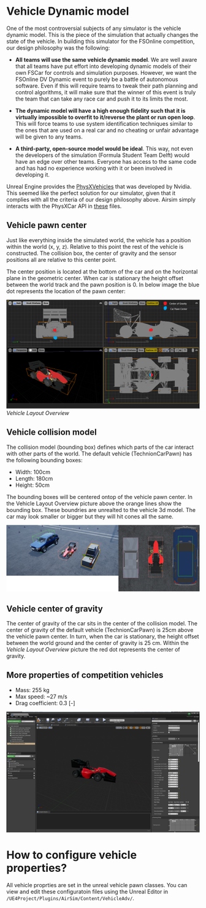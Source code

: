 # Vehicle Dynamic model

One of the most controversial subjects of any simulator is the vehicle dynamic model. This is the piece of the simulation that actually changes the state of the vehicle. 
In building this simulator for the FSOnline competition, our design philosophy was the following:

* **All teams will use the same vehicle dynamic model**. We are well aware that all teams have put effort into developing dynamic models of their own FSCar for controls and simulation purposes. However, we want the FSOnline DV Dynamic event to purely be a battle of autonomous software. Even if this will require teams to tweak their path planning and control algorithms, it will make sure that the winner of this event is truly the team that can take any race car and push it to its limits the most.

* **The dynamic model will have a high enough fidelity such that it is virtually impossible to overfit to it/reverse the plant or run open loop**. This will force teams to use system identification techniques similar to the ones that are used on a real car and no cheating or unfair advantage will be given to any teams.

* **A third-party, open-source model would be ideal**. This way, not even the developers of the simulation (Formula Student Team Delft) would have an edge over other teams. Everyone has access to the same code and has had no experience working with it or been involved in developing it.


Unreal Engine provides the [PhysXVehicles](https://docs.nvidia.com/gameworks/content/gameworkslibrary/physx/guide/Manual/Vehicles.html) that was developed by Nvidia. 
This seemed like the perfect solution for our simulator, given that it complies with all the criteria of our design philosophy above. 
Airsim simply interacts with the PhysXCar API in [these](https://github.com/FS-Online/Formula-Student-Driverless-Simulator/tree/master/UE4Project/Plugins/AirSim/Source/Vehicles/Car) files.

## Vehicle pawn center

Just like everything inside the simulated world, the vehicle has a position within the world (x, y, z).
Relative to this point the rest of the vehicle is constructed.
The collision box, the center of gravity and the sensor positions all are relative to this center point.

The center position is located at the bottom of the car and on the horizontal plane in the geometric center.
When car is stationary the height offset between the world track and the pawn position is 0.
In below image the blue dot represents the location of the pawn center:

![vehicle layout 4 angles](images/vehicle-layout.png)
_Vehicle Layout Overview_

## Vehicle collision model

The collision model (bounding box) defines which parts of the car interact with other parts of the world.
The default vehicle (TechnionCarPawn) has the following bounding boxes:

* Width: 100cm
* Length: 180cm
* Height: 50cm

The bounding boxes will be centered ontop of the vehicle pawn center. 
In the Vehicle Layout Overview picture above the orange lines show the bounding box. 
These boundries are unrealted to the vehicle 3d model.
The car may look smaller or bigger but they will hit cones all the same.

![](images/ue-equality.png)


## Vehicle center of gravity

The center of gravity of the car sits in the center of the collision model.
The center of gravity of the default vehicle (TechnionCarPawn) is 25cm above the vehicle pawn center.
In turn, when the car is stationary, the height offset between the world ground and the center of gravity is 25 cm.
Within the _Vehicle Layout Overview_ picture the red dot represents the center of gravity.

## More properties of competition vehicles

* Mass: 255 kg
* Max speed: ~27 m/s
* Drag coefficient: 0.3 [-]

![SUVCarPawn](images/vehicle_dynamic_model.png)

# How to configure vehicle properties?

All vehicle proprties are set in the unreal vehicle pawn classes.
You can view and edit these configuratoin files using the Unreal Editor in `/UE4Project/Plugins/AirSim/Content/VehicleAdv/`.

